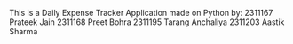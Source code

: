 This is a Daily Expense Tracker Application made on Python by:
2311167 Prateek Jain
2311168 Preet Bohra
2311195 Tarang Anchaliya
2311203 Aastik Sharma
